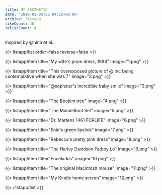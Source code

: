 ```yaml
---
title: MY AESTHETIC
date: '2016-01-03T23:04:15+00:00'
archive: listapp
likeCount: 48
relistCount: 4
---
```


Inspired by @nina et al...

{{< listapp/list order=false reverse=false >}}

   {{< listapp/item title="My wife's prom dress, 1994"
      image="1.png" >}}

   {{< listapp/item title="This overexposed picture of @imc being contemplative when she was 7"
      image="2.png" >}}

   {{< listapp/item title="@sophster's incredible baby smile"
      image="3.png" >}}

   {{< listapp/item title="The Boojum tree"
      image="4.png" >}}

   {{< listapp/item title="The Mandelbrot Set"
      image="5.png" >}}

   {{< listapp/item title="Dr. Martens 1461 FORLIFE"
      image="6.png" >}}

   {{< listapp/item title="Enid's green lipstick"
      image="7.png" >}}

   {{< listapp/item title="Rebecca's pretty pink dress"
      image="8.png" >}}

   {{< listapp/item title="The Harley Davidson Fatboy Lo"
      image="9.png" >}}

   {{< listapp/item title="Enceladus"
      image="10.png" >}}

   {{< listapp/item title="The original Macintosh mouse"
      image="11.png" >}}

   {{< listapp/item title="My Kindle home screen"
      image="12.png" >}}

{{< /listapp/list >}}
